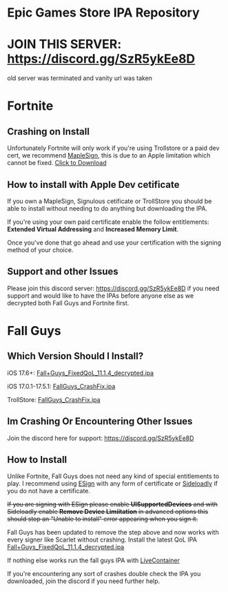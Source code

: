 # Epic Games Store IPA Repository
# JOIN THIS SERVER: https://discord.gg/SzR5ykEe8D
old server was terminated and vanity url was taken 

# Fortnite

## Crashing on Install
Unfortunately Fortnite will only work if you're using Trollstore or a paid dev cert, we recommend [MapleSign](https://maplesign.ca/),  this is due to an Apple limitation which cannot be fixed.
[Click to Download](https://github.com/atellies/EpicGamesStoreIPA/releases/download/meow/Fortnite_31.00.1_QoL.ipa)
## How to install with Apple Dev cetificate 
If you own a MapleSign, Signulous cetificate or TrollStore you should be able to install without needing to do anything but downloading the IPA.

If you're using your own paid certificate enable the follow entitlements:
**Extended Virtual Addressing** and **Increased Memory Limit**.

Once you've done that go ahead and use your certification with the signing method of your choice.

## Support and other Issues
Please join this discord server: https://discord.gg/SzR5ykEe8D if you need support and would like to have the IPAs before anyone else as we decrypted both Fall Guys and Fortnite first.

# Fall Guys

## Which Version Should I Install?

iOS 17.6+: [Fall+Guys_FixedQoL_11.1.4_decrypted.ipa](https://github.com/atellies/EpicGamesStoreIPA/releases/download/meow/Fall+Guys_FixedQoL_11.1.4_decrypted.ipa)

iOS 17.0.1-17.5.1: [FallGuys_CrashFix.ipa](https://github.com/atellies/EpicGamesStoreIPA/releases/download/meow/FallGuys_CrashFix.ipa)

TrollStore: [FallGuys_CrashFix.ipa](https://github.com/atellies/EpicGamesStoreIPA/releases/download/meow/FallGuys_CrashFix.ipa)

## Im Crashing Or Encountering Other Issues
Join the discord here for support: https://discord.gg/SzR5ykEe8D

## How to Install
Unlike Fortnite, Fall Guys does not need any kind of special entitlements to play.
I recommend using [ESign](https://esign.yyyue.xyz/) with any form of certificate or [Sideloadly](https://sideloadly.io/) if you do not have a certificate.

~~If you are signing with ESign please enable **UISupportedDevices** and with Sideloadly enable **Remove Device Limiitation** in advanced options this should stop an "Unable to install" error appearing when you sign it.~~

Fall Guys has been updated to remove the step above and now works with every signer like Scarlet without crashing. Install the latest QoL IPA [Fall+Guys_FixedQoL_11.1.4_decrypted.ipa](https://github.com/atellies/EpicGamesStoreIPA/releases/download/meow/Fall+Guys_FixedQoL_11.1.4_decrypted.ipa)

If nothing else works run the fall guys IPA with [LiveContainer](https://github.com/khanhduytran0/LiveContainer)

If you're encountering any sort of crashes double check the IPA you downloaded, join the discord if you need further help.
